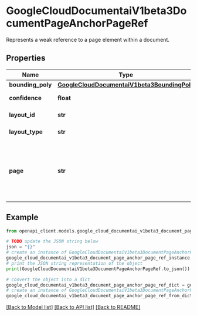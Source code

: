 # GoogleCloudDocumentaiV1beta3DocumentPageAnchorPageRef

Represents a weak reference to a page element within a document.

## Properties

Name | Type | Description | Notes
------------ | ------------- | ------------- | -------------
**bounding_poly** | [**GoogleCloudDocumentaiV1beta3BoundingPoly**](GoogleCloudDocumentaiV1beta3BoundingPoly.md) |  | [optional] 
**confidence** | **float** | Optional. Confidence of detected page element, if applicable. Range &#x60;[0, 1]&#x60;. | [optional] 
**layout_id** | **str** | Optional. Deprecated. Use PageRef.bounding_poly instead. | [optional] 
**layout_type** | **str** | Optional. The type of the layout element that is being referenced if any. | [optional] 
**page** | **str** | Required. Index into the Document.pages element, for example using &#x60;Document.pages&#x60; to locate the related page element. This field is skipped when its value is the default &#x60;0&#x60;. See https://developers.google.com/protocol-buffers/docs/proto3#json. | [optional] 

## Example

```python
from openapi_client.models.google_cloud_documentai_v1beta3_document_page_anchor_page_ref import GoogleCloudDocumentaiV1beta3DocumentPageAnchorPageRef

# TODO update the JSON string below
json = "{}"
# create an instance of GoogleCloudDocumentaiV1beta3DocumentPageAnchorPageRef from a JSON string
google_cloud_documentai_v1beta3_document_page_anchor_page_ref_instance = GoogleCloudDocumentaiV1beta3DocumentPageAnchorPageRef.from_json(json)
# print the JSON string representation of the object
print(GoogleCloudDocumentaiV1beta3DocumentPageAnchorPageRef.to_json())

# convert the object into a dict
google_cloud_documentai_v1beta3_document_page_anchor_page_ref_dict = google_cloud_documentai_v1beta3_document_page_anchor_page_ref_instance.to_dict()
# create an instance of GoogleCloudDocumentaiV1beta3DocumentPageAnchorPageRef from a dict
google_cloud_documentai_v1beta3_document_page_anchor_page_ref_from_dict = GoogleCloudDocumentaiV1beta3DocumentPageAnchorPageRef.from_dict(google_cloud_documentai_v1beta3_document_page_anchor_page_ref_dict)
```
[[Back to Model list]](../README.md#documentation-for-models) [[Back to API list]](../README.md#documentation-for-api-endpoints) [[Back to README]](../README.md)


